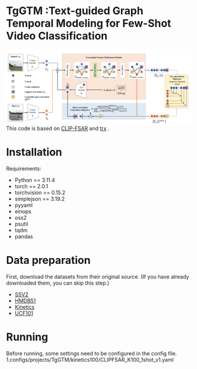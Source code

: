 # TgGTM :Text-guided Graph Temporal Modeling for Few-Shot Video Classification
![GitHub Logo](/overview.png)
This code is based on [CLIP-FSAR](https://github.com/alibaba-mmai-research/CLIP-FSAR) and [trx](https://github.com/tobyperrett/trx)
.
# Installation
Requirements:
* Python == 3.11.4
* torch == 2.0.1
* torchvision == 0.15.2
* simplejson == 3.19.2
*	pyyaml
*	einops
*	oss2
*	psutil
*	tqdm
*	pandas
# Data preparation
First, download the datasets from their original source. (If you have already downloaded them, you can skip this step.)
* [SSV2](https://20bn.com/datasets/something-something)
* [HMDB51](https://serre-lab.clps.brown.edu/resource/hmdb-a-large-human-motion-database/#Downloads)
* [Kinetics](https://github.com/Showmax/kinetics-downloader)
* [UCF101](https://www.crcv.ucf.edu/data/UCF101.php)
# Running
Before running, some settings need to be configured in the config file.
1.configs/projects/TgGTM/kinetics100/CLIPFSAR_K100_1shot_v1.yaml

